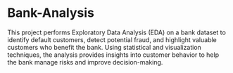 # Bank-Analysis
This project performs Exploratory Data Analysis (EDA) on a bank dataset to identify default customers, detect potential fraud, and highlight valuable customers who benefit the bank. Using statistical and visualization techniques, the analysis provides insights into customer behavior to help the bank manage risks and improve decision-making.
